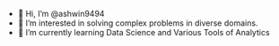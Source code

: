 - 👋 Hi, I’m @ashwin9494
- 👀 I’m interested in solving complex problems in diverse domains.
- 🌱 I’m currently learning Data Science and Various Tools of Analytics
